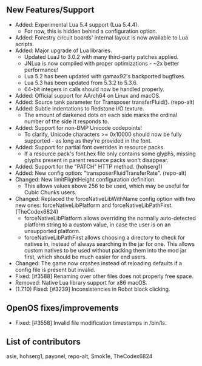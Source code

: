 ## New Features/Support

* Added: Experimental Lua 5.4 support (Lua 5.4.4).
  * For now, this is hidden behind a configuration option.
* Added: Forestry circuit boards' internal layout is now available to Lua scripts.
* Added: Major upgrade of Lua libraries.
  * Updated LuaJ to 3.0.2 with many third-party patches applied.
  * JNLua is now compiled with proper optimizations - ~2x better performance!
  * Lua 5.2 has been updated with gamax92's backported bugfixes.
  * Lua 5.3 has been updated from 5.3.2 to 5.3.6.
  * 64-bit integers in calls should now be handled properly.
* Added: Official support for AArch64 on Linux and macOS.
* Added: Source tank parameter for Transposer transferFluid(). (repo-alt)
* Added: Subtle indentations to Redstone I/O texture.
  * The amount of darkened dots on each side marks the ordinal number of the side it responds to.
* Added: Support for non-BMP Unicode codepoints!
  * To clarify, Unicode characters >= 0x10000 should now be fully supported - as long as they're provided in the font.
* Added: Support for partial font overrides in resource packs.
  * If a resource pack's font.hex file only contains some glyphs, missing glyphs present in parent resource packs won't disappear.
* Added: Support for the "PATCH" HTTP method. (hohserg1)
* Added: New config option: "transposerFluidTransferRate". (repo-alt)
* Changed: New limitFlightHeight configuration definition.
  * This allows values above 256 to be used, which may be useful for Cubic Chunks users.
* Changed: Replaced the forceNativeLibWithName config option with two new ones: forceNativeLibPlatform and forceNativeLibPathFirst. (TheCodex6824)
  * forceNativeLibPlatform allows overriding the normally auto-detected platform string to a custom value, in case the user is on an unsupported platform.
  * forceNativeLibPathFirst allows choosing a directory to check for natives in, instead of always searching in the jar for one. This allows custom natives to be used without packing them into the mod jar first, which should be much easier for end users.
* Changed: The game now crashes instead of reloading defaults if a config file is present but invalid.
* Fixed: [#3588] Renaming over other files does not properly free space.
* Removed: Native Lua library support for x86 macOS.
* (1.7.10) Fixed: [#3239] Inconsistencies in Robot block clicking.

## OpenOS fixes/improvements

* Fixed: [#3558] Invalid file modification timestamps in /bin/ls.

## List of contributors

asie, hohserg1, payonel, repo-alt, Smok1e, TheCodex6824
